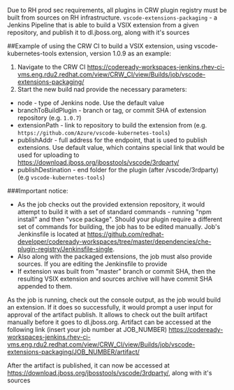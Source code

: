 
Due to RH prod sec requirements, all plugins in CRW plugin registry must be built from sources on RH infrastructure.
`vscode-extensions-packaging` - a Jenkins Pipeline that is able to build a VSIX extension from a given repository, and publish it to dl.jboss.org, along with it's sources

##Example of using the CRW CI to build a VSIX extension, using vscode-kubernetes-tools extension, version 1.0.9 as an example:

1) Navigate to the CRW CI https://codeready-workspaces-jenkins.rhev-ci-vms.eng.rdu2.redhat.com/view/CRW_CI/view/Builds/job/vscode-extensions-packaging/
2) Start the new build nad provide the necessary parameters:

- node - type of Jenkins node. Use the default value
- branchToBuildPlugin - branch or tag, or commit SHA of extension repository (e.g. `1.0.7`)
- extensionPath - link to repository to build the extension from (e.g. `https://github.com/Azure/vscode-kubernetes-tools`)
- publishAddr - full address for the endpoint, that is used to publish extensions. Use default value, which contains special link that would be used for uploading to https://download.jboss.org/jbosstools/vscode/3rdparty/
- publishDestination - end folder for the plugin (after /vscode/3rdparty) (e.g `vscode-kubernetes-tools`)

###Important notice:

- As the job checks out the provided extension repository, it would attempt to build it with a set of standard commands - running "npm install" and then "vsce package". Should your plugin require a different set of commands for building, the job has to be edited manually. Job's Jenkinsfile is located at https://github.com/redhat-developer/codeready-workspaces/tree/master/dependencies/che-plugin-registry/Jenkinsfile-single.
- Also along with the packaged extensions, the job must also provide sources. If you are editing the Jenkinsfile to provide 
- If extension was built from "master" branch or commit SHA, then the resulting VSIX extension and sources archive will have commit SHA appended to them.

As the job is running, check out the console output, as the job would build an extension. If it does so successfully, it would prompt a user input for approval of the artifact publish.
It allows to check out the built artifact manually before it goes to dl.jboss.org. Artifact can be accessed at the following link (insert your job number at JOB_NUMBER)
https://codeready-workspaces-jenkins.rhev-ci-vms.eng.rdu2.redhat.com/view/CRW_CI/view/Builds/job/vscode-extensions-packaging/JOB_NUMBER/artifact/

After the artifact is published, it can now be accessed at https://download.jboss.org/jbosstools/vscode/3rdparty/, along with it's sources